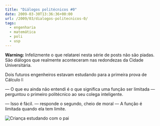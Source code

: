 ```yaml
---
title: "Diálogos politécnicos #0"
date: 2009-03-30T13:36:36+00:00
url: /2009/03/dialogos-politecnicos-0/
tags:
  - engenharia
  - matemática
  - poli
  - usp
---
```


**Warning:** Infelizmente o que relatarei nesta série de posts não são piadas. São diálogos que realmente aconteceram nas redondezas da Cidade Universitária.

Dois futuros engenheiros estavam estudando para a primeira prova de Cálculo I:

— O que eu ainda não entendi é o que significa uma função ser limitada — perguntou o primeiro politécnico ao seu colega inteligente.

— Isso é fácil. — responde o segundo, cheio de moral — A função é limitada quando ela tem limite.

![Criança estudando com o pai](https://farm4.static.flickr.com/3427/3393259139_c621008ec1.jpg)
